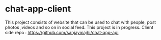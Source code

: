 # chat-app-client

This project consists of website that can be used to chat with people, post photos ,videos and so on in social feed.
This project is in progress.
Client side repo : https://github.com/sanjaymajhi/chat-app-api

